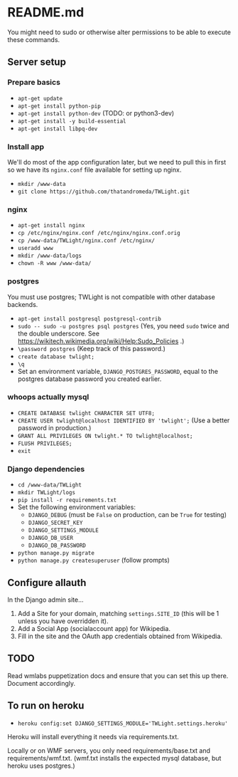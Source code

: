 # README.md

You might need to sudo or otherwise alter permissions to be able to execute these commands.

## Server setup
### Prepare basics
* `apt-get update`
* `apt-get install python-pip`
* `apt-get install python-dev` (TODO: or python3-dev)
* `apt-get install -y build-essential`
* `apt-get install libpq-dev`

### Install app
We'll do most of the app configuration later, but we need to pull this in first so we have its `nginx.conf` file available for setting up nginx.

* `mkdir /www-data`
* `git clone https://github.com/thatandromeda/TWLight.git`

### nginx
* `apt-get install nginx`
* `cp /etc/nginx/nginx.conf /etc/nginx/nginx.conf.orig`
* `cp /www-data/TWLight/nginx.conf /etc/nginx/`
* `useradd www`
* `mkdir /www-data/logs`
* `chown -R www /www-data/`

### postgres
You must use postgres; TWLight is not compatible with other database backends.

* `apt-get install postgresql postgresql-contrib`
* `sudo -- sudo -u postgres psql postgres` (Yes, you need `sudo` twice and the double underscore. See https://wikitech.wikimedia.org/wiki/Help:Sudo_Policies .)
* `\password postgres` (Keep track of this password.)
* `create database twlight;`
* `\q`
* Set an environment variable, `DJANGO_POSTGRES_PASSWORD`, equal to the postgres database password you created earlier.

### whoops actually mysql
* `CREATE DATABASE twlight CHARACTER SET UTF8;`
* `CREATE USER twlight@localhost IDENTIFIED BY 'twlight';` (Use a better password in production.)
* `GRANT ALL PRIVILEGES ON twlight.* TO twlight@localhost;`
* `FLUSH PRIVILEGES;`
* `exit`

### Django dependencies
* `cd /www-data/TWLight`
* `mkdir TWLight/logs`
* `pip install -r requirements.txt`
* Set the following environment variables:
    - `DJANGO_DEBUG` (must be `False` on production, can be `True` for testing)
    - `DJANGO_SECRET_KEY`
    - `DJANGO_SETTINGS_MODULE`
    - `DJANGO_DB_USER`
    - `DJANGO_DB_PASSWORD`
* `python manage.py migrate`
* `python manage.py createsuperuser` (follow prompts)

## Configure allauth
In the Django admin site...

1. Add a Site for your domain, matching `settings.SITE_ID` (this will be 1 unless you have overridden it).
2. Add a Social App (socialaccount app) for Wikipedia.
3. Fill in the site and the OAuth app credentials obtained from Wikipedia.

## TODO
Read wmlabs puppetization docs and ensure that you can set this up there. Document accordingly.

## To run on heroku
* `heroku config:set DJANGO_SETTINGS_MODULE='TWLight.settings.heroku'`

Heroku will install everything it needs via requirements.txt.

Locally or on WMF servers, you only need requirements/base.txt and requirements/wmf.txt. (wmf.txt installs the expected mysql database, but heroku uses postgres.)
